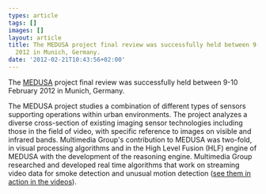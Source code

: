 ```yaml
---
types: article
tags: []
images: []
layout: article
title: The MEDUSA project final review was successfully held between 9-10 February
  2012 in Munich, Germany.
date: '2012-02-21T10:43:56+02:00'
---
```

<p>The <a href="http://mklab.iti.gr/content/medusa">MEDUSA</a> project final review was successfully held between 9-10 February 2012 in Munich, Germany.</p><p>The MEDUSA project studies a combination of different types of sensors supporting operations within urban environments. The project analyzes a diverse cross-section of existing imaging sensor technologies including those in the field of video, with specific reference to images on visible and infrared bands. Multimedia Group&#39;s contribution to MEDUSA was two-fold, in visual processing algorithms and in the High Level Fusion (HLF) engine of MEDUSA with the development of the reasoning engine. Multimedia Group researched and developed real time algorithms that work on streaming video data for smoke detection and unusual motion detection (<a href="http://mklab.iti.gr/content/medusa">see them in action in the videos</a>).</p>
